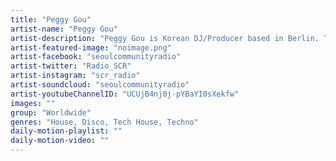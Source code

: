 ```yaml
---
title: "Peggy Gou"	
artist-name: "Peggy Gou"	
artist-description: "Peggy Gou is Korean DJ/Producer based in Berlin. Through a regular stream of high quality mixes she has begun to turn heads in underground circles. Her DJ sets are a assured, kinetic combination of dark, pulsing House and Techno, Broken beats and abstract compositions. She released tracks from Ninja Tunes, Rekids, Toolroom, Defected and etc. so far. She is already showing signs of becoming a highly unique and singular artist as she embarks on her journey into music."	
artist-featured-image: "noimage.png"	
artist-facebook: "seoulcommunityradio"	
artist-twitter: "Radio_SCR"	
artist-instagram: "scr_radio"	
artist-soundcloud: "seoulcommunityradio"	
artist-youtubeChannelID: "UCUjB4nj0j-pYBaYI0sXekfw"	
images: ""	
group: "Worldwide"	
genres: "House, Disco, Tech House, Techno"	
daily-motion-playlist: ""	
daily-motion-video: ""		
---
```


